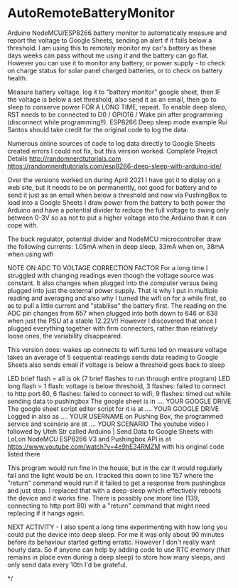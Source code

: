 # AutoRemoteBatteryMonitor

Arduino NodeMCU/ESP8266 battery monitor to automatically measure and report the voltage to Google Sheets, sending an alert if it falls below a threshold.
I am using this to remotely monitor my car's battery as these days weeks can pass without me using it and the battery can go flat.
However you can use it to monitor any battery, or power supply - to check on charge status for solar panel charged batteries, or
to check on battery health.

Measure battery voltage, log it to "battery monitor" google sheet, then
IF the voltage is below a set threshold, also send it as an email, then go to sleep to conserve power FOR A LONG TIME, repeat.
To enable deep sleep, RST needs to be connected to D0 / GPIO16 / Wake pin after programming (disconnect while programming!!).
ESP8266 Deep sleep mode example Rui Santos should take credit for the original code to log the data.

Numerous online sources of code to log data directly to Google Sheets created errors I could not fix, but this version worked.
Complete Project Details http://randomnerdtutorials.com
https://randomnerdtutorials.com/esp8266-deep-sleep-with-arduino-ide/

Over the versions worked on during April 2021 I have got it to diplay on a web site, but it needs to be on permanently, not good for battery
and to send it just as an email when below a threshold and now via PushingBox to load into a Google Sheets
I draw power from the battery to both power the Arduino and have a potential divider to reduce the full voltage to swing only between 0-3V
so as not to put a higher voltage into the Arduino than it can cope with.

The buck regulator, potential divider and NodeMCU microcontroller draw the following currents:
1.05mA when in deep sleep, 33mA when on, 38mA when using wifi

NOTE ON ADC TO VOLTAGE CORRECTION FACTOR
For a long time I struggled with changing readings even though the voltage source was constant.
It also changes when plugged into the computer versus being plugged into just the external power supply.
That is why I put in multiple reading and averaging and also why I turned the wifi on for a while first, so as to pull a little current and "stabilise" the battery first.
The reading on the ADC pin changes from 657 when plugged into both down to 646 or 638 when just the PSU at a stable 12.22V!!
However I discovered that once I plugged everything together with firm connectors, rather than relatively loose ones, the variability disappeared.

This version does:
wakes up
connects to wifi
turns led on
measure voltage
takes an average of 5 sequential readings
sends data reading to Google Sheets
also sends email if voltage is below a threshold
goes back to sleep

LED brief flash = all is ok (7 brief flashes to run through entire program)
LED long flash = 1 flash: voltage is below threshold, 3 flashes: failed to connect to http port 80,
              6 flashes: failed to connect to wifi,  9 flashes: timed out while sending data to pushingbox
The google sheet is in .... YOUR GOOGLE DRIVE
The google sheet script editor script for it is at .... YOUR GOOGLE DRIVE
Logged in also as .... YOUR USERNAME on Pushing Box, the programmed service and scenario are at .... YOUR SCENARIO
The youtube video I followed by Uteh Str called Arduino | Send Data to Google Sheets with LoLon NodeMCU ESP8266 V3 and Pushingbox API is at
https://www.youtube.com/watch?v=4e9hE34RMZM with his original code listed there

This program would run fine in the house, but in the car it would regularly fail and the light would be on. I tracked this down to line 157 where
the "return" command would run if it failed to get a response from pushingbox and just stop.
I replaced that with a deep-sleep which effectively reboots the device and it works fine.
There is possibly one more line (139, connecting to http port 80) with a "return" command that might need replacing if it hangs again.

NEXT ACTIVITY - I also spent a long time experimenting with how long you could put the device into deep sleep.
For me it was only about 90 minutes before its behaviour started getting erratic.
However I don't really want hourly data.
So if anyone can help by adding code to use RTC memory (that remains in place even during a deep sleep) to store how many sleeps,
and only send data every 10th I'd be grateful.

*/
